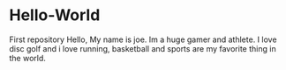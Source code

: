 # Hello-World
First repository
Hello, My name is joe. Im a huge gamer and athlete. I love disc golf and i love running, basketball and sports are my favorite thing in the world.
